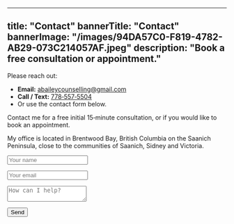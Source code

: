 
---
title: "Contact"
bannerTitle: "Contact"
bannerImage: "/images/94DA57C0-F819-4782-AB29-073C214057AF.jpeg"
description: "Book a free consultation or appointment."
---
Please reach out:

- **Email:** [abaileycounselling@gmail.com](mailto:abaileycounselling@gmail.com)  
- **Call / Text:** [778‑557‑5504](tel:+17785575504)  
- Or use the contact form below.

Contact me for a free initial 15‑minute consultation, or if you would like to book an appointment.

My office is located in Brentwood Bay, British Columbia on the Saanich Peninsula, close to the communities of Saanich, Sidney and Victoria.

<form name="contact" method="POST" data-netlify="true">
  <input type="hidden" name="form-name" value="contact">
  <p><input name="name" placeholder="Your name" required></p>
  <p><input name="email" type="email" placeholder="Your email" required></p>
  <p><textarea name="message" placeholder="How can I help?" required></textarea></p>
  <button type="submit">Send</button>
</form>
